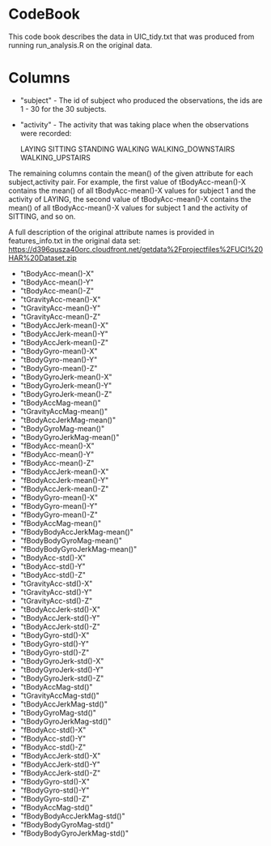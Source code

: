 # CodeBook
This code book describes the data in UIC_tidy.txt that was produced from running run_analysis.R on the original data.

# Columns

* "subject" - The id of subject who produced the observations, the ids are 1 - 30 for the 30 subjects.

* "activity" - The activity that was taking place when the observations were recorded:
    
    LAYING
    SITTING
    STANDING
    WALKING
    WALKING_DOWNSTAIRS
    WALKING_UPSTAIRS

The remaining columns contain the mean() of the given attribute for each subject,activity pair. For example, the first value of tBodyAcc-mean()-X contains the mean() of all tBodyAcc-mean()-X values for subject 1 and the activity of LAYING, the second value of tBodyAcc-mean()-X contains the mean() of all tBodyAcc-mean()-X values for subject 1 and the activity of SITTING, and so on.

A full description of the original attribute names is provided in features_info.txt in the original data set:
https://d396qusza40orc.cloudfront.net/getdata%2Fprojectfiles%2FUCI%20HAR%20Dataset.zip 

* "tBodyAcc-mean()-X" 
* "tBodyAcc-mean()-Y" 
* "tBodyAcc-mean()-Z" 
* "tGravityAcc-mean()-X" 
* "tGravityAcc-mean()-Y" 
* "tGravityAcc-mean()-Z" 
* "tBodyAccJerk-mean()-X" 
* "tBodyAccJerk-mean()-Y" 
* "tBodyAccJerk-mean()-Z" 
* "tBodyGyro-mean()-X" 
* "tBodyGyro-mean()-Y" 
* "tBodyGyro-mean()-Z" 
* "tBodyGyroJerk-mean()-X" 
* "tBodyGyroJerk-mean()-Y" 
* "tBodyGyroJerk-mean()-Z" 
* "tBodyAccMag-mean()" 
* "tGravityAccMag-mean()" 
* "tBodyAccJerkMag-mean()" 
* "tBodyGyroMag-mean()" 
* "tBodyGyroJerkMag-mean()" 
* "fBodyAcc-mean()-X" 
* "fBodyAcc-mean()-Y" 
* "fBodyAcc-mean()-Z" 
* "fBodyAccJerk-mean()-X" 
* "fBodyAccJerk-mean()-Y" 
* "fBodyAccJerk-mean()-Z" 
* "fBodyGyro-mean()-X" 
* "fBodyGyro-mean()-Y" 
* "fBodyGyro-mean()-Z" 
* "fBodyAccMag-mean()" 
* "fBodyBodyAccJerkMag-mean()" 
* "fBodyBodyGyroMag-mean()" 
* "fBodyBodyGyroJerkMag-mean()" 
* "tBodyAcc-std()-X" 
* "tBodyAcc-std()-Y" 
* "tBodyAcc-std()-Z" 
* "tGravityAcc-std()-X" 
* "tGravityAcc-std()-Y" 
* "tGravityAcc-std()-Z" 
* "tBodyAccJerk-std()-X" 
* "tBodyAccJerk-std()-Y" 
* "tBodyAccJerk-std()-Z" 
* "tBodyGyro-std()-X" 
* "tBodyGyro-std()-Y" 
* "tBodyGyro-std()-Z" 
* "tBodyGyroJerk-std()-X" 
* "tBodyGyroJerk-std()-Y" 
* "tBodyGyroJerk-std()-Z" 
* "tBodyAccMag-std()" 
* "tGravityAccMag-std()" 
* "tBodyAccJerkMag-std()" 
* "tBodyGyroMag-std()" 
* "tBodyGyroJerkMag-std()" 
* "fBodyAcc-std()-X" 
* "fBodyAcc-std()-Y" 
* "fBodyAcc-std()-Z" 
* "fBodyAccJerk-std()-X" 
* "fBodyAccJerk-std()-Y" 
* "fBodyAccJerk-std()-Z" 
* "fBodyGyro-std()-X" 
* "fBodyGyro-std()-Y" 
* "fBodyGyro-std()-Z" 
* "fBodyAccMag-std()" 
* "fBodyBodyAccJerkMag-std()" 
* "fBodyBodyGyroMag-std()" 
* "fBodyBodyGyroJerkMag-std()"
